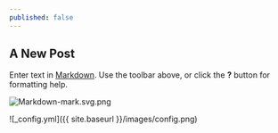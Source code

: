 ```yaml
---
published: false
---
```

## A New Post

Enter text in [Markdown](http://daringfireball.net/projects/markdown/). Use the toolbar above, or click the **?** button for formatting help.

![Markdown-mark.svg.png]({{site.baseurl}}/_drafts/Markdown-mark.svg.png)

![_config.yml]({{ site.baseurl }}/images/config.png)